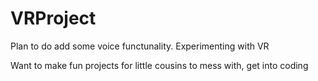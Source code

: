 # VRProject

Plan to do add some voice functunality. Experimenting with VR

Want to make fun projects for little cousins to mess with, get into coding
